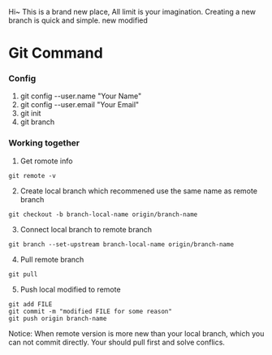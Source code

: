 Hi~
This is a brand new place, 
All limit is your imagination.
Creating a new branch is quick and simple.
new modified


# Git Command
### Config
1. git config --user.name "Your Name"
2. git config --user.email "Your Email"
3. git init
4. git branch


### Working together

1. Get romote info

```
git remote -v
```

2. Create local branch which recommened use the same name as remote branch

```
git checkout -b branch-local-name origin/branch-name
``` 

3. Connect local branch to remote branch

```
git branch --set-upstream branch-local-name origin/branch-name
```

4. Pull remote branch 

```
git pull
```

5. Push local modified to remote

```
git add FILE
git commit -m "modified FILE for some reason"
git push origin branch-name
```

Notice: When remote version is more new than your local branch, which you can not commit directly. Your should pull first and solve conflics. 
